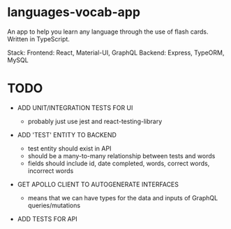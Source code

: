 # languages-vocab-app

An app to help you learn any language through the use of flash cards. Written in TypeScript.

Stack:
Frontend: React, Material-UI, GraphQL
Backend: Express, TypeORM, MySQL

# TODO

- ADD UNIT/INTEGRATION TESTS FOR UI

  - probably just use jest and react-testing-library

- ADD 'TEST' ENTITY TO BACKEND

  - test entity should exist in API
  - should be a many-to-many relationship between tests and words
  - fields should include id, date completed, words, correct words, incorrect words

- GET APOLLO CLIENT TO AUTOGENERATE INTERFACES

  - means that we can have types for the data and inputs of GraphQL queries/mutations

- ADD TESTS FOR API
